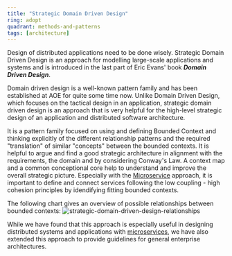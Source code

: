 ```yaml
---
title: "Strategic Domain Driven Design"
ring: adopt
quadrant: methods-and-patterns
tags: [architecture]
---
```


Design of distributed applications need to be done wisely. Strategic Domain Driven Design is an approach for modelling large-scale applications and systems and is introduced in the last part of Eric Evans' book _**Domain Driven Design**_.

Domain driven design is a well-known pattern family and has been established at AOE for quite some time now. Unlike Domain Driven Design, which focuses on the tactical design in an application, strategic domain driven design is an approach that is very helpful for the high-level strategic design of an application and distributed software architecture.

It is a pattern family focused on using and defining Bounded Context and thinking explicitly of the different relationship patterns and the required "translation" of similar "concepts" between the bounded contexts. It is helpful to argue and find a good strategic architecture in alignment with the requirements, the domain and by considering Conway's Law.
A context map and a common conceptional core help to understand and improve the overall strategic picture. Especially with the [Microservice](/methods-and-patterns/microservices.html) approach, it is important to define and connect services following the low coupling - high cohesion principles by idendifying fitting bounded contexts.

The following chart gives an overview of possible relationships between bounded contexts:
![strategic-domain-driven-design-relationships](/images/strategic-domain-driven-design-relationships.png)

While we have found that this approach is especially useful in designing distributed systems and applications with [microservices](/methods-and-patterns/microservices.html), we have also extended this approach to provide guidelines for general enterprise architectures.
